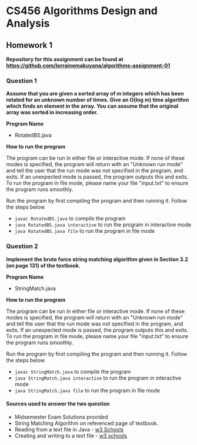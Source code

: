 # CS456 Algorithms Design and Analysis 
## Homework 1 
**Repository for this assignment can be found at https://github.com/lorrainemakuyana/algorithms-assignment-01**

### Question 1 
**Assume that you are given a sorted array of m integers which has been rotated for an unknown number of times. Give an O(log m) time algorithm which finds an element in the array. You can assume that the original array was sorted in increasing order.**

**Program Name** 
* RotatedBS.java 

**How to run the program**

 
The program can be run in either file or interactive mode. If none of these modes is specified, the program will return with an "Unknown run mode" and tell the user that the run mode was not specified in the program, and exits. If an unexpected mode is passed, the program outputs this and exits. To run the program in file mode, please name your file "input.txt" to ensure the program runs smoothly.


Run the program by first compiling the program and then running it. Follow the steps below. 
* <code>javac RotatedBS.java</code> to compile the program 
* <code>java RotatedBS.java interactive</code> to run the program in interactive mode
* <code>java RotatedBS.java file</code> to run the program in file mode

### Question 2
**Implement the brute force string matching algorithm given in Section 3.2 (on page 131) of the textbook.**

**Program Name** 
* StringMatch.java 

**How to run the program** 


The program can be run in either file or interactive mode. If none of these modes is specified, the program will return with an "Unknown run mode" and tell the user that the run mode was not specified in the program, and exits. If an unexpected mode is passed, the program outputs this and exits. To run the program in file mode, please name your file "input.txt" to ensure the program runs smoothly.


Run the program by first compiling the program and then running it. Follow the steps below. 
* <code>javac StringMatch.java</code> to compile the program 
* <code>java StringMatch.java interactive</code> to run the program in interactive mode
* <code>java StringMatch.java file</code> to run the program in file mode

#### Sources used to answer the two question
* Midsemester Exam Solutions provided
* String Matching Algorithm on referenced page of textbook.
* Reading from a text file in Java - [w3 Schools](https://www.w3schools.com/java/java_files_read.asp)
* Creating and writing to a text file - [w3 schools](https://www.w3schools.com/java/java_files_create.asp)
